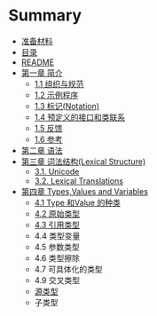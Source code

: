 # Summary

* [准备材料](zhun-bei-cai-liao.md)
* [目录](mu-lu.md)
* [README](README.md)
* [第一章 简介](1_Introduction.md)
  * [1.1 组织与规范](1_Introduction/1.1_Organization_of_the_Specification.md)
  * [1.2 示例程序](1_Introduction/1.2_Example_Programs.md)
  * [1.3 标记\(Notation\)](1_Introduction/1.3_Notation.md)
  * [1.4 预定义的接口和类联系](1_Introduction/1.4_Relationship_to_Predefined_Classes_and_Interfaces.md)
  * [1.5 反馈](1_Introduction/1.5_Feedback.md)
  * [1.6 参考](1_Introduction/1.6_References.md)
* [第二章 语法](2_Grammars.md)
* [第三章 词法结构\(Lexical Structure\)](di-san-zhang-ci-fa-jie-678428-lexical-structure.md)
  * [3.1. Unicode](di-san-zhang-ci-fa-jie-678428-lexical-structure/31-unicode.md)
  * [3.2. Lexical Translations](32-lexical-translations.md)
* [第四章 Types,Values and Variables](di-si-zhang-types-values-and-variables.md)
  * [4.1 Type 和Value 的种类](di-si-zhang-types-values-and-variables/41-type-he-value-de-zhong-lei.md)
  * [4.2 原始类型](di-si-zhang-types-values-and-variables/42-yuan-shi-lei-xing.md)
  * [4.3 引用类型](di-si-zhang-types-values-and-variables/43-yin-yong-lei-xing.md)
  * 4.4 类型变量
  * 4.5 参数类型
  * 4.6 类型擦除
  * 4.7 可具体化的类型
  * 4.9 交叉类型
  * [源类型](di-si-zhang-types-values-and-variables/yuan-lei-xing.md)
  * 子类型
